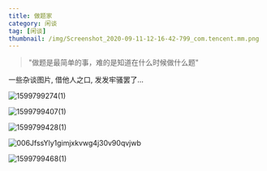 ```yaml
---
title: 做题家
category: 闲谈
tag: [闲谈]
thumbnail: /img/Screenshot_2020-09-11-12-16-42-799_com.tencent.mm.png
---
```


> "做题是最简单的事，难的是知道在什么时候做什么题"

一些杂谈图片, 借他人之口, 发发牢骚罢了...

<!--more-->

![1599799274(1)](/img/1599799274(1).jpg)



![1599799407(1)](/img/1599799407(1).jpg)



![1599799428(1)](/img/1599799428(1).jpg)




![006JfssYly1gimjxkvwg4j30v90qvjwb](/img/006JfssYly1gimjxkvwg4j30v90qvjwb.jpg)



![1599799468(1)](/img/1599799468(1).jpg)

